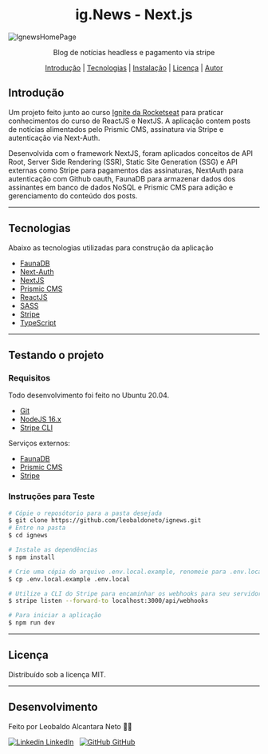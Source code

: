 <h1 align="center">
    ig.News - Next.js
</h1>

![IgnewsHomePage](https://user-images.githubusercontent.com/28495813/202544007-1ea5f0c9-e2cc-4bc4-b7a9-516f58e66633.png)

<p align="center">Blog de notícias headless e pagamento via stripe</p>

<p align="center">
 <a href="#sobre-o-projeto">Introdução</a> |
 <a href="#tecnologias">Tecnologias</a> |
 <a href="#configurações-necessárias">Instalação</a> |
 <a href="#licença">Licença</a> |
 <a href="#autor">Autor</a>
</p>

## Introdução

Um projeto feito junto ao curso [Ignite da Rocketseat](https://rocketseat.com.br/) para praticar conhecimentos do curso de ReactJS e NextJS. A aplicação contem posts de notícias alimentados pelo Prismic CMS, assinatura via Stripe e autenticação via Next-Auth.

Desenvolvida com o framework NextJS, foram aplicados conceitos de API Root, Server Side Rendering (SSR), Static Site Generation (SSG) e API externas como Stripe para pagamentos das assinaturas, NextAuth para autenticação com Github oauth, FaunaDB para armazenar dados dos assinantes em banco de dados NoSQL e Prismic CMS para adição e gerenciamento do conteúdo dos posts.

---

## Tecnologias

Abaixo as tecnologias utilizadas para construção da aplicação

- [FaunaDB](https://fauna.com/)
- [Next-Auth](https://next-auth.js.org/)
- [NextJS](https://nextjs.org/)
- [Prismic CMS](https://prismic.io/)
- [ReactJS](https://reactjs.org/)
- [SASS](https://sass-lang.com/)
- [Stripe](https://stripe.com/)
- [TypeScript](https://www.typescriptlang.org/)

---

## Testando o projeto

### **Requisitos**

Todo desenvolvimento foi feito no Ubuntu 20.04.

- [Git](https://git-scm.com/)
- [NodeJS 16.x](https://nodejs.org/en/download/package-manager/)
- [Stripe CLI](https://stripe.com/docs/stripe-cli)

Serviços externos:

- [FaunaDB](https://fauna.com/)
- [Prismic CMS](https://prismic.io/)
- [Stripe](https://stripe.com/)

### **Instruções para Teste**

```bash
# Cópie o reposótorio para a pasta desejada
$ git clone https://github.com/leobaldoneto/ignews.git
# Entre na pasta
$ cd ignews

# Instale as dependências
$ npm install

# Crie uma cópia do arquivo .env.local.example, renomeie para .env.local e preencha as variáveis.
$ cp .env.local.example .env.local

# Utilize a CLI do Stripe para encaminhar os webhooks para seu servidor local
$ stripe listen --forward-to localhost:3000/api/webhooks

# Para iniciar a aplicação
$ npm run dev

```

---

## Licença

Distribuído sob a licença MIT.

---

## Desenvolvimento

Feito por Leobaldo Alcantara Neto 👨‍💻

[![Linkedin](https://i.stack.imgur.com/gVE0j.png) LinkedIn](https://www.linkedin.com/in/leobaldoneto/)
&nbsp;
[![GitHub](https://i.stack.imgur.com/tskMh.png) GitHub](https://github.com/leobaldoneto)
